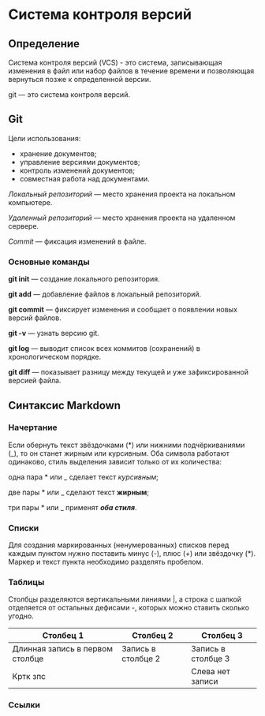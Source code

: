 # Система контроля версий

## Определение

Система контроля версий (VCS) - это система, записывающая изменения в
файл или набор файлов в течение времени и позволяющая вернуться позже к
определенной версии.

git — это система контроля версий.

## Git

Цели использования:

- хранение документов;
- управление версиями документов;
- контроль изменений документов;
- совместная работа над документами.

*Локальный репозиторий* — место хранения проекта на локальном компьютере.

*Удаленный репозиторий* — место хранения проекта на удаленном сервере.

*Commit* — фиксация изменений в файле.

### Основные команды

**git init** — cоздание локального репозитория.

**git add** — добавление файлов в локальный репозиторий.

**git commit** — фиксирует изменения и сообщает о появлении новых версий файлов.

**git -v** — узнать версию git.

**git log** — выводит список всех коммитов (сохранений) в хронологическом порядке.

**git diff** — показывает разницу между текущей и уже зафиксированной версией файла.

## Синтаксис Markdown

### Начертание

Если обернуть текст звёздочками (*) или нижними подчёркиваниями (_), то он станет жирным или курсивным. Оба символа работают одинаково, стиль выделения зависит только от их количества:

одна пара * или _ сделает текст *курсивным*;

две пары * или _ сделают текст **жирным**;

три пары * или _ применят ***оба стиля***.

### Списки

Для создания маркированных (ненумерованных) списков перед каждым пунктом нужно поставить минус (-), плюс (+) или звёздочку (*). Маркер и текст пункта необходимо разделять пробелом.

### Таблицы

Столбцы разделяются вертикальными линиями |, а строка с шапкой отделяется от остальных дефисами -, которых можно ставить сколько угодно.

|Столбец 1|Столбец 2|Столбец 3|
|-|--------|---|
|Длинная запись в первом столбце|Запись в столбце 2|Запись в столбце 3|
|Кртк зпс| |Слева нет записи|

### Ссылки